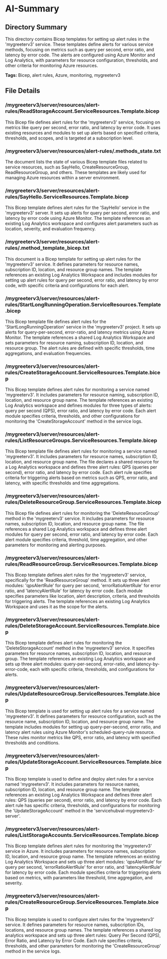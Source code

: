 # AI-Summary
## Directory Summary
This directory contains Bicep templates for setting up alert rules in the 'mygreeterv3' service. These templates define alerts for various service methods, focusing on metrics such as query per second, error ratio, and latency by error code. The alerts are configured using Azure Monitor and Log Analytics, with parameters for resource configuration, thresholds, and other criteria for monitoring Azure resources.

**Tags:** Bicep, alert rules, Azure, monitoring, mygreeterv3

## File Details
    
### /mygreeterv3/server/resources/alert-rules/ReadStorageAccount.ServiceResources.Template.bicep
This Bicep file defines alert rules for the 'mygreeterv3' service, focusing on metrics like query per second, error ratio, and latency by error code. It uses existing resources and modules to set up alerts based on specified criteria, thresholds, and scopes, and is targeted at a subscription level.

### /mygreeterv3/server/resources/alert-rules/.methods_state.txt
The document lists the state of various Bicep template files related to service resources, such as SayHello, CreateResourceGroup, ReadResourceGroup, and others. These templates are likely used for managing Azure resources within a server environment.

### /mygreeterv3/server/resources/alert-rules/SayHello.ServiceResources.Template.bicep
This Bicep template defines alert rules for the 'SayHello' service in the 'mygreeterv3' server. It sets up alerts for query per second, error ratio, and latency by error code using Azure Monitor. The template references an existing Log Analytics workspace and configures alert parameters such as location, severity, and evaluation frequency.

### /mygreeterv3/server/resources/alert-rules/.method_template_bicep.txt
This document is a Bicep template for setting up alert rules for the 'mygreeterv3' service. It defines parameters for resource names, subscription ID, location, and resource group names. The template references an existing Log Analytics Workspace and includes modules for setting up alert rules for query per second, error ratio, and latency by error code, with specific criteria and configurations for each alert.

### /mygreeterv3/server/resources/alert-rules/StartLongRunningOperation.ServiceResources.Template.bicep
This Bicep template file defines alert rules for the 'StartLongRunningOperation' service in the 'mygreeterv3' project. It sets up alerts for query-per-second, error-ratio, and latency metrics using Azure Monitor. The template references a shared Log Analytics Workspace and sets parameters for resource naming, subscription ID, location, and resource group. The alert rules are defined with specific thresholds, time aggregations, and evaluation frequencies.

### /mygreeterv3/server/resources/alert-rules/CreateStorageAccount.ServiceResources.Template.bicep
This Bicep template defines alert rules for monitoring a service named 'mygreeterv3'. It includes parameters for resource naming, subscription ID, location, and resource group name. The template references an existing Log Analytics workspace and defines modules for three types of alerts: query per second (QPS), error ratio, and latency by error code. Each alert module specifies criteria, thresholds, and other configurations for monitoring the 'CreateStorageAccount' method in the service logs.

### /mygreeterv3/server/resources/alert-rules/ListResourceGroups.ServiceResources.Template.bicep
This Bicep template file defines alert rules for monitoring a service named 'mygreeterv3'. It includes parameters for resource names, subscription ID, location, and resource group name. The file declares a shared resource for a Log Analytics workspace and defines three alert rules: QPS (queries per second), error ratio, and latency by error code. Each alert rule specifies criteria for triggering alerts based on metrics such as QPS, error ratio, and latency, with specific thresholds and time aggregations.

### /mygreeterv3/server/resources/alert-rules/DeleteResourceGroup.ServiceResources.Template.bicep
This Bicep file defines alert rules for monitoring the 'DeleteResourceGroup' method in the 'mygreeterv3' service. It includes parameters for resource names, subscription ID, location, and resource group name. The file references a shared Log Analytics workspace and defines three alert modules for query per second, error ratio, and latency by error code. Each alert module specifies criteria, threshold, time aggregation, and other parameters for monitoring and alerting purposes.

### /mygreeterv3/server/resources/alert-rules/ReadResourceGroup.ServiceResources.Template.bicep
This Bicep template defines alert rules for the 'mygreeterv3' service, specifically for the 'ReadResourceGroup' method. It sets up three alert modules: 'qpsAlertRule' for query per second, 'errorRatioAlertRule' for error ratio, and 'latencyAlertRule' for latency by error code. Each module specifies parameters like location, alert description, criteria, and thresholds for triggering alerts. The template references an existing Log Analytics Workspace and uses it as the scope for the alerts.

### /mygreeterv3/server/resources/alert-rules/DeleteStorageAccount.ServiceResources.Template.bicep
This Bicep template defines alert rules for monitoring the 'DeleteStorageAccount' method in the 'mygreeterv3' service. It specifies parameters for resource names, subscription ID, location, and resource group. The template references an existing Log Analytics workspace and sets up three alert modules: query-per-second, error-ratio, and latency-by-error-code, each with specific criteria, thresholds, and configurations for alerts.

### /mygreeterv3/server/resources/alert-rules/UpdateResourceGroup.ServiceResources.Template.bicep
This Bicep template is used for setting up alert rules for a service named 'mygreeterv3'. It defines parameters for resource configuration, such as the resource name, subscription ID, location, and resource group name. The template includes modules for setting up query-per-second, error ratio, and latency alert rules using Azure Monitor's scheduled-query-rule resource. These rules monitor metrics like QPS, error ratio, and latency with specified thresholds and conditions.

### /mygreeterv3/server/resources/alert-rules/UpdateStorageAccount.ServiceResources.Template.bicep
This Bicep template is used to define and deploy alert rules for a service named 'mygreeterv3'. It includes parameters for resource names, subscription ID, location, and resource group name. The template references an existing Log Analytics Workspace and defines three alert rules: QPS (queries per second), error ratio, and latency by error code. Each alert rule has specific criteria, thresholds, and configurations for monitoring the 'UpdateStorageAccount' method in the 'servicehubval-mygreeterv3-server'.

### /mygreeterv3/server/resources/alert-rules/ListStorageAccounts.ServiceResources.Template.bicep
This Bicep template defines alert rules for monitoring the 'mygreeterv3' service in Azure. It includes parameters for resource names, subscription ID, location, and resource group name. The template references an existing Log Analytics Workspace and sets up three alert modules: 'qpsAlertRule' for query per second, 'errorRatioAlertRule' for error ratio, and 'latencyAlertRule' for latency by error code. Each module specifies criteria for triggering alerts based on metrics, with parameters like threshold, time aggregation, and severity.

### /mygreeterv3/server/resources/alert-rules/CreateResourceGroup.ServiceResources.Template.bicep
This Bicep template is used to configure alert rules for the 'mygreeterv3' service. It defines parameters for resource names, subscription IDs, locations, and resource group names. The template references a shared log analytics workspace and sets up three alert rules: Query Per Second (QPS), Error Ratio, and Latency by Error Code. Each rule specifies criteria, thresholds, and other parameters for monitoring the 'CreateResourceGroup' method in the service logs.
